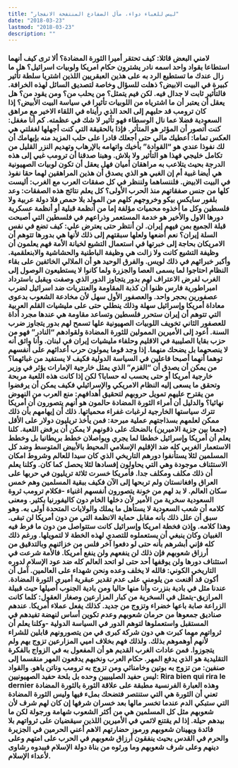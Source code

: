 ```yaml
---
title: "ليس للغباء دواء، مآل الضفادع المنتفخة الانفجار"
date: "2018-03-23"
lastmod: "2018-03-23"
description: ""
---
```

### لامني البعض قائلا: كيف تحتقر أميرا الثورة المضادة؟ ألا ترى كيف أنهما استطاعا بقواد واحد اسمه نادر يشترون حكام امريكا ولوبيات اسرائيل؟ هل ما زال عندك ما تستطيع الرد به على هذين العبقريين اللذين اشتريا سلطة تأثير كبيرة في البيت الابيض؟ ذهلت للسؤال وخاصة لتصديق السائل لهذه الخرافة. فالتأثير ثابت لا جدال فيه. لكن فيم يتمثل؟ من يحلب من؟ ومن يقود من؟ هل يعقل أن يعتبر أن ما اشترياه من اللوبيات تأثيرا في سياسة البيت الأبيض؟ إذا كان ترومب قد حلبهم إلى الحد الذي رأيناه في اللقاء الاخير مع مراهق السعودية فضلا عما نال الوسطاء فهو تأثير لا شك في عظمته. كم أنا مغفل: كنت أتصور أن المؤثر هو المتأثر. فإذا بالحقيقة التي كنت أجهلها لغفلتي هي العكس تماما: أعطيك مالي حتى أجعلك قادرا على حلب المزيد منه بإيهامك أن لك نفوذا عندي هو “القوادة” بأخيك واتهامه بالإرهاب وتهديم النزر القليل من تكامل خليجي فهذا هو التأثير ولا بلاش. وهبنا صدقنا أن ترومب غبي إلى هذه الدرجة بحيث يتلاعب به مراهقان أميان فهل يعقل أن تكون لوبيات الصهيونية هي أيضا غبية أم إن الغبي هو الذي يصدق أن هذين المراهقين لهما حقا نفوذ في البيت الابيض. فلننساهما ولننظر في كل صفقات العرب مع الغرب: أليست كلها من جنس صفقاتهم منذ الحرب الأولى؟ كل يعلم نتائج هذه الصفقات: وعد بلفور سايكس بيكو وخروجهم كلهم من المولد بلا حمص فلا دولة عربية ولا فلسطين وكل ما أخذوه محميات مؤلفة إما من أنظمة قبلية أو أنظمة عسكرية دورها الاول والأخير هو خدمة المستعمر وذراعهم في فلسطين التي أصبحت قبلة الجميع بمن فيهم إيران. لن أنتظر حتى يعترض علي: كيف تضع في نفس السلة إيران؟ نعم أضعها ولعلها سبقتهم إلى ذلك لأنها هي بدورها تتوهم أن الامريكان بحاجة إلى خبرتها في استعمال التشيع لخيانة الأمة فهم يعلمون أن وظيفة التشيع كانت ولا زالت هي وظيفة الباطنية والحشاشية والابنعلقمية. وأكبر خبرائهم في ذلك لويس. والفرق الوحيد هو أن الملالي الخائفين على بقاء النظام احتاجوا لما يسمى العصا والجزرة ولما كانوا لا يستطيعون الوصول إلى الغرب لفرض الاعتراف لهم بدور يتجاوز الدور الذي وصفت ويقبل باسترداد امبراطورية فارس ظنوا أن كذبة المقاومة والعنتريات ضد اسرائيل لضرب عصفورين بحجر واحد. والعصفور الأول سهل لأن مخادعة الشعوب بدعوى معاداة أمريكا وإسرائيل سهلة وذلك ينطلي حتى على مليشيات القلم العربية التي تتوهم أن إيران ستحرر فلسطين وتساعد مقاومة هي عندها مجرد أداة للعصفور الثاني تخويف اللوبيات الصهيونية علها تسمح لهم بدور يتجاوز ضرب السنة. أعود إلى الأميرين الممولين للثورة المضادة ولقوادهم “النادر” فهو من حزب بقايا الصليبية في الاقليم وحلفاء مليشيات إيران في لبنان. وأنا واثق أنه لا ينصحهما بل يضحك منهما. إذا وجد قوما يمولون حرب أعدائهم على أنفسهم توهما أنهما أصبحا فاعلين في السياسة الدولية فكيف لا يستفيد من غبائهما؟ من يمكن أن يصدق أن “القزم” الذي يمثل خارجية الإمارات يؤثر في وزير خارجية أمريكا أو حتى يحسب له حسابا؟ لكن إذا كانت هذه اللعبة مربحة وتحقق ما يسعى إليه النظام الامريكي والإسرائيلي فكيف يمكن أن يرفضوا من يقترح عليهم تمويل حروبهم لتحقيق أهدافهم: منع العرب من النهوض نهائيا؟ والدليل أن أمراء الثورة المضادة حالمون هو أنهم يتصورون أن أمريكا تترك سياستها الخارجية لرغبات غفراء محمياتها. ذلك أن إيهامهم بأن ذلك ممكن لعلمهم بسذاجتهم عملية مبرحة: فمن يأخذ تريليون دولار على الأقل (جمعا بين جزية الاميرين) بالضحك على ذقونهم لا يمكن أن يرفض اللعبة. كلنا يعلم أن أمريكا وإسرائيل خططا لما يجري ويواصلان خطط بريطانيا بل وخطط الاستعمار الغربي كله ضد الإقليم الإسلامي المحيط بالأبيض المتوسط وضد كل المسلمين لئلا يستأنفوا دورهم التاريخي الذي كان سيدا للعالم وشروط امكان الاستئناف موجودة وهي التي يحاولون إفسادها لئلا يحصل كما كان. وكلنا يعلم أن ذلك مكلف ومكلف جدا. فأمريكا خسرت ثلاثة تريليون في حربها على العراق وافغانستان ولم تربحها إلى الآن فكيف ببقية المسلمين وهم خمس سكان العالم. لا بد لهم من خونة يتصورون أنفسهم اغنياء -فكلام ترومب ثروة السعودية سخرية من الأمير لأن دخلها الخام دون كاليفورنيا بكثير. ومعنى كلامه أن شعب السعودية لا يستأهل ما يملك والولايات المتحدة أولى به. وهو سبق أن علل ذلك بأنه مقابل حماية الانظمة التي من دون أمريكا لن تبقى. وهذا كلامه. وإذن فخطة امريكا وإسرائيل كانت ستتواصل من دون ما فرط فيه الغبيان وكان ينبغي أن يستعملوه للتصدي لهذه الخطة لا لتمويلها. ورغم ذلك كله فإني أبشرهم بأنه حتى لو دفعوا آخر فلس من خزائنهم وبالتدقيق من أرزاق شعوبهم فإن ذلك لن ينفعهم ولن ينفع أمريكا. فالأمة شرعت في استئناف دورها ولن يوقفها أحد حتى لو اتحد العالم كله ضد عود الإسلام لدوره التاريخي الكوني: فالله لا يخلف وعده ونحن شهداء على العالمين. آمل أن أكون قد أقنعت من يلومني على عدم تقدير عبقرية أميري الثورة المضادة. عندنا مثل في بادية بنزرت وأنا منها حاليا ومن بادية الجنوب أصيلها حيث قبيلة المرازيق-يتمثل في السخرية من كبار المزارعين وصغار العقول: كلما كانت الزراعة صابة باعها خضراء وتزوج من جديد. كذلك يفعل عملاء أمريكا. عندهم صناديق جمعوها من حرمان شعوبهم وعدم تكوين أساس لنهضة تفيدهم في المستقبل واستعملوها لتوهم الدور في السياسة الدولية -وكلنا يعلم أن ثرواتهم مهما كبرت هي دون شركة كبرى في من يتصورونهم قابلين للشراء لأنهم أوهموهم بذلك. ولذلك فهم بخلاف اميي المزارعين تزوج بهم ولم يتجوزوا. فمن عادات الغرب القديم هو أن المفعول به في الزواج بالفكرة التقليدية هو الذي يدفع المهر. حكام العرب ونخبهم يدفعون المهر منقسما إلى صنفين: من تزوج به بوتين وخامنائي ومن تزوج به ترومب وناتن ياهو. والقواد ليس حفيد الصليبيين وحده بل بلحة حفيد الصهيونيين: Rira bien qui rira le dernier وهذه العبارة الفرنسية مطبقة على علاقة الثورة بالثورة المضادة تعني أن الثورة هي التي ستنتصر فتضحك بملء فيها وليس الثورة المضادة التي ستبكي الدم عندما تخسر مالها بعد خسران شرفها إن كان لهم شرف لأن شعوبهم مثل كل المسلمين هي من أكثر الشعوب شهامة ورجولة لكن ما بيدهم حيلة. إذا لم يقتنع لائمي في الأميرين اللذين سيقضيان على ثرواتهم بلا فائدة ويهينان شعوبهم ورموز حضارتهم الاهم أعني الحرمين في الجزيرة والحرم في القدس بحيث ينفقون أرزاق شعوبهم في الحرب على امتهم وعلى دينهم وعلى شرف شعوبهم وما ورثوه من بناة دولة الإسلام فببدوه رشاوى لأعداء الإسلام.

###